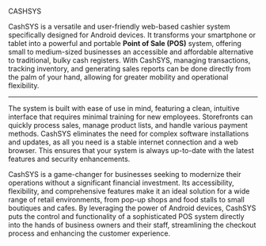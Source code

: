 #

CASHSYS


CashSYS is a versatile and user-friendly web-based cashier system specifically designed for Android devices. It transforms your smartphone or tablet into a powerful and portable **Point of Sale (POS)** system, offering small to medium-sized businesses an accessible and affordable alternative to traditional, bulky cash registers. With CashSYS, managing transactions, tracking inventory, and generating sales reports can be done directly from the palm of your hand, allowing for greater mobility and operational flexibility.

---

The system is built with ease of use in mind, featuring a clean, intuitive interface that requires minimal training for new employees. Storefronts can quickly process sales, manage product lists, and handle various payment methods. CashSYS eliminates the need for complex software installations and updates, as all you need is a stable internet connection and a web browser. This ensures that your system is always up-to-date with the latest features and security enhancements.


CashSYS is a game-changer for businesses seeking to modernize their operations without a significant financial investment. Its accessibility, flexibility, and comprehensive features make it an ideal solution for a wide range of retail environments, from pop-up shops and food stalls to small boutiques and cafes. By leveraging the power of Android devices, CashSYS puts the control and functionality of a sophisticated POS system directly into the hands of business owners and their staff, streamlining the checkout process and enhancing the customer experience.

